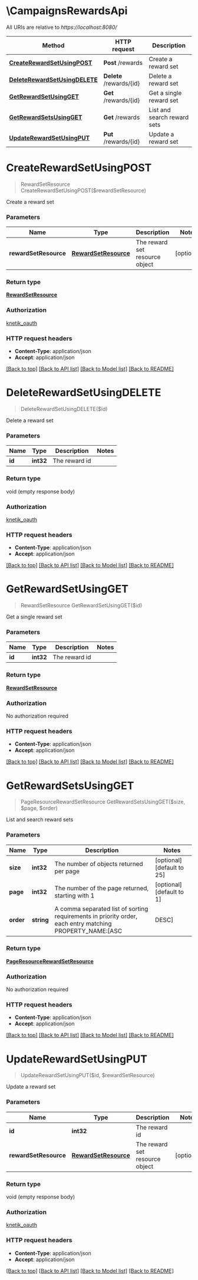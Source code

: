 # \CampaignsRewardsApi

All URIs are relative to *https://localhost:8080/*

Method | HTTP request | Description
------------- | ------------- | -------------
[**CreateRewardSetUsingPOST**](CampaignsRewardsApi.md#CreateRewardSetUsingPOST) | **Post** /rewards | Create a reward set
[**DeleteRewardSetUsingDELETE**](CampaignsRewardsApi.md#DeleteRewardSetUsingDELETE) | **Delete** /rewards/{id} | Delete a reward set
[**GetRewardSetUsingGET**](CampaignsRewardsApi.md#GetRewardSetUsingGET) | **Get** /rewards/{id} | Get a single reward set
[**GetRewardSetsUsingGET**](CampaignsRewardsApi.md#GetRewardSetsUsingGET) | **Get** /rewards | List and search reward sets
[**UpdateRewardSetUsingPUT**](CampaignsRewardsApi.md#UpdateRewardSetUsingPUT) | **Put** /rewards/{id} | Update a reward set


# **CreateRewardSetUsingPOST**
> RewardSetResource CreateRewardSetUsingPOST($rewardSetResource)

Create a reward set


### Parameters

Name | Type | Description  | Notes
------------- | ------------- | ------------- | -------------
 **rewardSetResource** | [**RewardSetResource**](RewardSetResource.md)| The reward set resource object | [optional] 

### Return type

[**RewardSetResource**](RewardSetResource.md)

### Authorization

[knetik_oauth](../README.md#knetik_oauth)

### HTTP request headers

 - **Content-Type**: application/json
 - **Accept**: application/json

[[Back to top]](#) [[Back to API list]](../README.md#documentation-for-api-endpoints) [[Back to Model list]](../README.md#documentation-for-models) [[Back to README]](../README.md)

# **DeleteRewardSetUsingDELETE**
> DeleteRewardSetUsingDELETE($id)

Delete a reward set


### Parameters

Name | Type | Description  | Notes
------------- | ------------- | ------------- | -------------
 **id** | **int32**| The reward id | 

### Return type

void (empty response body)

### Authorization

[knetik_oauth](../README.md#knetik_oauth)

### HTTP request headers

 - **Content-Type**: application/json
 - **Accept**: application/json

[[Back to top]](#) [[Back to API list]](../README.md#documentation-for-api-endpoints) [[Back to Model list]](../README.md#documentation-for-models) [[Back to README]](../README.md)

# **GetRewardSetUsingGET**
> RewardSetResource GetRewardSetUsingGET($id)

Get a single reward set


### Parameters

Name | Type | Description  | Notes
------------- | ------------- | ------------- | -------------
 **id** | **int32**| The reward id | 

### Return type

[**RewardSetResource**](RewardSetResource.md)

### Authorization

No authorization required

### HTTP request headers

 - **Content-Type**: application/json
 - **Accept**: application/json

[[Back to top]](#) [[Back to API list]](../README.md#documentation-for-api-endpoints) [[Back to Model list]](../README.md#documentation-for-models) [[Back to README]](../README.md)

# **GetRewardSetsUsingGET**
> PageResourceRewardSetResource GetRewardSetsUsingGET($size, $page, $order)

List and search reward sets


### Parameters

Name | Type | Description  | Notes
------------- | ------------- | ------------- | -------------
 **size** | **int32**| The number of objects returned per page | [optional] [default to 25]
 **page** | **int32**| The number of the page returned, starting with 1 | [optional] [default to 1]
 **order** | **string**| A comma separated list of sorting requirements in priority order, each entry matching PROPERTY_NAME:[ASC|DESC] | [optional] [default to id:ASC]

### Return type

[**PageResourceRewardSetResource**](PageResource«RewardSetResource».md)

### Authorization

No authorization required

### HTTP request headers

 - **Content-Type**: application/json
 - **Accept**: application/json

[[Back to top]](#) [[Back to API list]](../README.md#documentation-for-api-endpoints) [[Back to Model list]](../README.md#documentation-for-models) [[Back to README]](../README.md)

# **UpdateRewardSetUsingPUT**
> UpdateRewardSetUsingPUT($id, $rewardSetResource)

Update a reward set


### Parameters

Name | Type | Description  | Notes
------------- | ------------- | ------------- | -------------
 **id** | **int32**| The reward id | 
 **rewardSetResource** | [**RewardSetResource**](RewardSetResource.md)| The reward set resource object | [optional] 

### Return type

void (empty response body)

### Authorization

[knetik_oauth](../README.md#knetik_oauth)

### HTTP request headers

 - **Content-Type**: application/json
 - **Accept**: application/json

[[Back to top]](#) [[Back to API list]](../README.md#documentation-for-api-endpoints) [[Back to Model list]](../README.md#documentation-for-models) [[Back to README]](../README.md)

